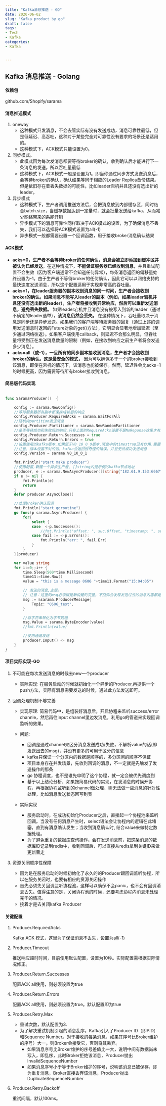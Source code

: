 ```yaml
---
title: "Kafka消息推送 - GO"
date: 2020-06-02
slug: "Kafka product by go"
draft: false
tags:
- Tech
- Kafka
categories:
- Kafka


---
```


## Kafka 消息推送 - Golang

#### 依赖包

  github.com/Shopify/sarama

#### 消息推送模式
1. oneway
   - 这种模式只发消息，不会去管实际有没有发送成功，消息可靠性最低，但是低延迟、高吞吐，这种对于某些完全对可靠性没有要求的场景还是适用的。
   - 这种模式下，ACK模式只能设置为0。
2. 同步模式。
   - 此模式因为每次发消息都要等待broker的确认，收到确认后才能进行下一条消息的发送，所以吞吐量最低
   - 这种模式下，ACK模式一般是设置为1。即当你通过同步方式发送消息后，会等待broker的确认，确认结果等同于相应的Leader Replica备份结果。但是依旧存在着丢失数据的可能性，比如leader宕机并且还没有选出新的leader。
3. 异步模式
   - 这种模式下，生产者调用推送方法后，会把消息放到内部缓存区，同时结合batch.size，当缓存数据达到一定量时，就会批量发送给kafka，从而减少网络带来的系能开销
   - 异步模式下的消息可靠性同样取决于ACK模式的设置，为了确保消息不丢失，我们可以选择将ACK模式设置为all(-1)
   - 异步模式一般都需要设置一个回调函数，用于接收broker消息确认结果

#### ACK模式

- **acks=0，生产者不会等待broker的任何确认，消息会被立即添加到缓冲区并被认为已经发送**。在这种情况下，**不能保证服务器已经收到消息**，并且重试配置不会生效（因为客户端通常不会知道任何异常），每条消息返回的偏移量始终设置为-1。由于生产者不等待broker的任何确认，因此它可以以网络支持的最快速度发送消息，所以这个配置适用于实现非常高的吞吐量。
- **acks=1，在leader服务器的副本收到消息的同一时间，生产者会接收到broker的确认。如果消息不能写入leader的副本（例如，如果leader宕机并且还没有选出新的leader），生产者将接收到异常响应，然后可以重新发送消息，避免丢失数据。** 如果leader宕机并且消息没有被写入到新的leader（通过不确定的leader选举），**该消息仍然会丢失。** 在这种情况下，吞吐量取决于消息是同步还是异步发送。如果我们的客户端等待服务器的回复（通过上述的调用发送消息时返回的Future对象的get()方法），它明显会显著地增加延迟（至少通过网络往返）。如果客户端使用callback，则延迟不会那么明显，但吞吐量将受到正在发送消息数量的限制（例如，在接收到响应之前生产者将会发送多少消息）。
- **acks=all（或-1），一旦所有的同步副本接收到消息，生产者才会接收到broker的确认。这是最安全的模式，** 因为可以确保多于一个的broker接收到该消息，即使在宕机的情况下，该消息也能被保存。然而，延迟性会比acks=1的时候更高，因为需要等待所有broker接收到消息。

#### 简易版代码实现

```go

func SaramaProducer()  {

    config := sarama.NewConfig()
    //等待服务器所有副本都保存成功后的响应
    config.Producer.RequiredAcks = sarama.WaitForAll
    //随机向partition发送消息
    config.Producer.Partitioner = sarama.NewRandomPartitioner
    //是否等待成功和失败后的响应,只有上面的RequireAcks设置不是NoReponse这里才有用.
    config.Producer.Return.Successes = true
    config.Producer.Return.Errors = true
    //设置使用的kafka版本,如果低于V0_10_0_0版本,消息中的timestrap没有作用.需要消费和生产同时配置
    //注意，版本设置不对的话，kafka会返回很奇怪的错误，并且无法成功发送消息
    config.Version = sarama.V0_10_0_1

    fmt.Println("start make producer")
    //使用配置,新建一个异步生产者, []string内是示例的kafka节点地址
    producer, e := sarama.NewAsyncProducer([]string{"182.61.9.153:6667","182.61.9.154:6667","182.61.9.155:6667"}, config)
    if e != nil {
        fmt.Println(e)
        return
    }
    defer producer.AsyncClose()

    //处理broker确认回调
    fmt.Println("start goroutine")
    go func(p sarama.AsyncProducer) {
        for{
            select {
            case  <-p.Successes():
                //fmt.Println("offset: ", suc.Offset, "timestamp: ", suc.Timestamp.String(), "partitions: ", suc.Partition)
            case fail := <-p.Errors():
                fmt.Println("err: ", fail.Err)
            }
        }
    }(producer)

    var value string
    for i:=0;;i++ {
        time.Sleep(500*time.Millisecond)
        time11:=time.Now()
        value = "this is a message 0606 "+time11.Format("15:04:05")

        // 发送的消息,主题。
        // 注意：这里的msg必须得是新构建的变量，不然你会发现发送过去的消息内容都是一样的，因为批次发送消息的关系。
        msg := &sarama.ProducerMessage{
            Topic: "0606_test",
        }

        //将字符串转化为字节数组
        msg.Value = sarama.ByteEncoder(value)
        //fmt.Println(value)

        //使用通道发送
        producer.Input() <- msg
    }
}
```

#### 项目实际实现-GO

1. 不可能在每次发送消息的时候去new一个producer
   - 实际实现: 在服务启动的时候就初始化一个异步的Producer,再提供一个push方法，实际有消息需要发送的时候，通过此方法发送即可。

2. 回调处理机制不够完善

   - 实现原理: 简易代码中，是组装好消息后，开启协程来监听success/error channle，然后再往input channel里边发消息，利用go的管道来实现回调监听的效果。
   - 问题:
     - 回调是通过channel来区分消息发送成功/失败，不解析value的话(即发送出去的msg)，并没有更多的可用于区分的信息
     - kafka只保证一个分区内的数据是顺序的，多分区间的顺序不保证
     - 项目本身存在并发场景，先收到回调的消息，不一定就是先触发了发送操作的那条
     - go 协程调度，也不是谁先申明了这个协程，就一定会被优先调度到
     - 基于以上结论分析，如果按简易代码的实现，在发消息的时候开协程，再根据协程监听到的channel做处理，则无法做一些消息的针对性处理，比如消息发送状态回写到表

   - 实际实现
     - 服务启动时，在成功初始化Producer之后，直接起一个协程池来监听回调。当没有任何消息产生时，select语法会让协程内的逻辑在此堵塞，直到有消息确认发生；当收到消息确认时, 结合value来做特定数据处理。
     - 为了避免重复的数据库查询操作，会在发送消息前，把这条消息的数据库ID记录到redis中，收到回调后，可以直接从redis拿到关键ID来做更新曹走

3. 资源关闭顺序性保障
   - 因为是在服务启动的时候初始化了永久的的Producer跟回调监听协程，所以在服务关闭时，也要有相应的资源关闭操作
   - 首先必须先关回调监听协程池，这样可以确保不会panic，也不会有回调消息丢失。值得注意的是，关闭协程池的时候，还要考虑协程内消息未处理完毕的情况。
   - 接着才是去关闭kafka Producer


#### 关键配置

1. Producer.RequiredAcks

   Kafka ACK 模式，这里为了保证消息不丢失，设置为all(-1)
2. Producer.Timeout

   推送响应超时时间，目前使用默认配置，设置为10秒。实际配置需根据实际情况修正。
3. Producer.Return.Successes

   配置ACK all使用，则必须设置为true
4. Producer.Return.Errors

   配置ACK all使用，则必须设置为true。默认配置即为true

5. Producer.Retry.Max
   - 重试次数，默认配置为3.
   - 为了解决重试机制引起的消息乱序，Kafka引入了Producer ID（即PID）和Sequence Number。对于接收的每条消息，如果其序号比Broker维护的序号）大一，则Broker会接受它，否则将其丢弃。
     - 如果消息序号比Broker维护的序号差值比一大，说明中间有数据尚未写入，即乱序，此时Broker拒绝该消息，Producer抛出InvalidSequenceNumber
     - 如果消息序号小于等于Broker维护的序号，说明该消息已被保存，即为重复消息，Broker直接丢弃该消息，Producer抛出DuplicateSequenceNumber

6. Producer.Retry.Backoff

   重试间隔，默认100ms。